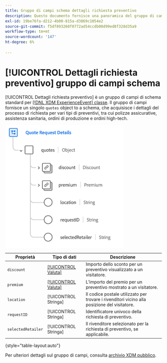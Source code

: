 ```yaml
---
title: Gruppo di campi schema dettagli richiesta preventivo
description: Questo documento fornisce una panoramica del gruppo di campi schema Dettagli richiesta preventivo.
exl-id: 19be76fa-d212-4b00-815a-d3869c1054e2
source-git-commit: f5df893260f0772ad54ccdb00d99ed8f328d35a9
workflow-type: tm+mt
source-wordcount: '147'
ht-degree: 6%

---
```


# [!UICONTROL Dettagli richiesta preventivo] gruppo di campi schema

[!UICONTROL Dettagli richiesta preventivo] è un gruppo di campi di schema standard per [[!DNL XDM ExperienceEvent] classe](../../classes/experienceevent.md). Il gruppo di campi fornisce un singolo `quotes` object to a schema, che acquisisce i dettagli del processo di richiesta per vari tipi di preventivi, tra cui polizze assicurative, assistenza sanitaria, ordini di produzione e ordini high-tech.

![](../../images/field-groups/quote-request-details.png)

| Proprietà | Tipo di dati | Descrizione |
| --- | --- | --- |
| `discount` | [[!UICONTROL Valuta]](../../data-types/currency.md) | Importo dello sconto per un preventivo visualizzato a un visitatore. |
| `premium` | [[!UICONTROL Valuta]](../../data-types/currency.md) | L’importo del premio per un preventivo mostrato a un visitatore. |
| `location` | [!UICONTROL Stringa] | Il codice postale utilizzato per trovare i rivenditori vicino alla posizione del visitatore. |
| `requestID` | [!UICONTROL Stringa] | Identificatore univoco della richiesta di preventivo. |
| `selectedRetailer` | [!UICONTROL Stringa] | Il rivenditore selezionato per la richiesta di preventivo, se applicabile. |

{style="table-layout:auto"}

Per ulteriori dettagli sul gruppo di campi, consulta [archivio XDM pubblico](https://github.com/adobe/xdm/blob/master/docs/reference/fieldgroups/experience-event/experienceevent-quote-request-details.schema.json).
